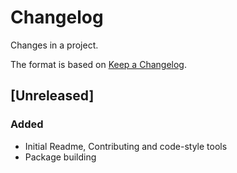 # Changelog
Changes in a project.

The format is based on [Keep a Changelog](https://keepachangelog.com/en/1.0.0/).

## [Unreleased]

### Added
  - Initial Readme, Contributing and code-style tools
  - Package building
